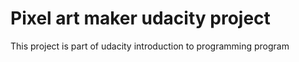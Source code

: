# Pixel art maker udacity project
 This project is part of udacity introduction to programming program
